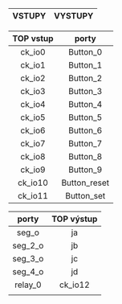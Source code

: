 |VSTUPY|VYSTUPY|
|  -- | -- | 

| TOP vstup | porty |
|  :-: | :-: | 
| ck_io0 | Button_0 |
| ck_io1 | Button_1 |
| ck_io2 | Button_2 |
| ck_io3 | Button_3 |
| ck_io4 | Button_4 |
| ck_io5 | Button_5 |
| ck_io6 | Button_6 |
| ck_io7 | Button_7 |
| ck_io8 | Button_8 |
| ck_io9 | Button_9 |
| ck_io10 | Button_reset |
| ck_io11 | Button_set |


| porty | TOP výstup |
|  :-: | :-: | 
| seg_o | ja|
| seg_2_o | jb |
| seg_3_o | jc |
| seg_4_o | jd|
| relay_0 | ck_io12 |
</table>|
